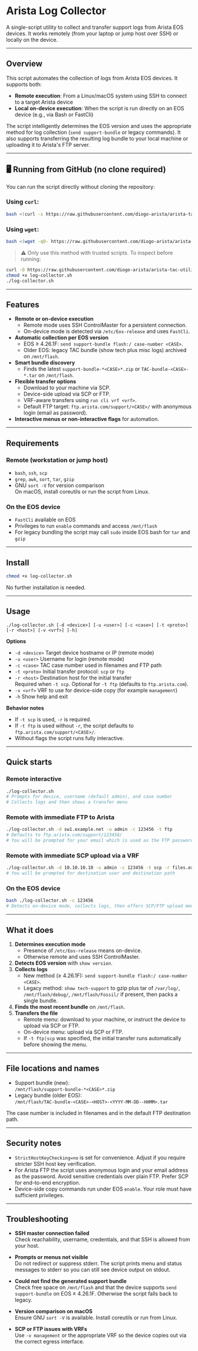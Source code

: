 # Arista Log Collector

A single-script utility to collect and transfer support logs from Arista EOS devices. It works remotely (from your laptop or jump host over SSH) or locally on the device.

---

## Overview

This script automates the collection of logs from Arista EOS devices. It supports both:

- **Remote execution**: From a Linux/macOS system using SSH to connect to a target Arista device  
- **Local on-device execution**: When the script is run directly on an EOS device (e.g., via Bash or FastCli)  

The script intelligently determines the EOS version and uses the appropriate method for log collection (`send support-bundle` or legacy commands). It also supports transferring the resulting log bundle to your local machine or uploading it to Arista's FTP server.

---

## 🖥️ Running from GitHub (no clone required)

You can run the script directly without cloning the repository:

### Using `curl`:
```bash
bash <(curl -s https://raw.githubusercontent.com/diogo-arista/arista-tac-utilities/main/log-collector/log-collector.sh)
```

### Using `wget`:
```bash
bash <(wget -qO- https://raw.githubusercontent.com/diogo-arista/arista-tac-utilities/main/log-collector/log-collector.sh)
```

> ⚠️ Only use this method with trusted scripts. To inspect before running:
```bash
curl -O https://raw.githubusercontent.com/diogo-arista/arista-tac-utilities/main/log-collector/log-collector.sh
chmod +x log-collector.sh
./log-collector.sh
```

---

## Features

- **Remote or on-device execution**
  - Remote mode uses SSH ControlMaster for a persistent connection.
  - On-device mode is detected via `/etc/Eos-release` and uses `FastCli`.
- **Automatic collection per EOS version**
  - EOS ≥ 4.26.1F: `send support-bundle flash:/ case-number <CASE>`.
  - Older EOS: legacy TAC bundle (show tech plus misc logs) archived on `/mnt/flash`.
- **Smart bundle discovery**
  - Finds the latest `support-bundle-*<CASE>*.zip` or `TAC-bundle-<CASE>-*.tar` on `/mnt/flash`.
- **Flexible transfer options**
  - Download to your machine via SCP.
  - Device-side upload via SCP or FTP.
  - VRF-aware transfers using `run cli vrf <vrf>`.
  - Default FTP target: `ftp.arista.com/support/<CASE>/` with anonymous login (email as password).
- **Interactive menus or non-interactive flags** for automation.

---

## Requirements

### Remote (workstation or jump host)
- `bash`, `ssh`, `scp`
- `grep`, `awk`, `sort`, `tar`, `gzip`
- GNU `sort -V` for version comparison  
  On macOS, install coreutils or run the script from Linux.

### On the EOS device
- `FastCli` available on EOS
- Privileges to run `enable` commands and access `/mnt/flash`
- For legacy bundling the script may call `sudo` inside EOS bash for `tar` and `gzip`

---

## Install

```bash
chmod +x log-collector.sh
```

No further installation is needed.

---

## Usage

```
./log-collector.sh [-d <device>] [-u <user>] [-c <case>] [-t <proto>] [-r <host>] [-v <vrf>] [-h]
```

**Options**
- `-d <device>`  Target device hostname or IP (remote mode)
- `-u <user>`    Username for login (remote mode)
- `-c <case>`    TAC case number used in filenames and FTP path
- `-t <proto>`   Initial transfer protocol: `scp` or `ftp`
- `-r <host>`    Destination host for the initial transfer  
  Required when `-t scp`. Optional for `-t ftp` (defaults to `ftp.arista.com`).
- `-v <vrf>`     VRF to use for device-side copy (for example `management`)
- `-h`           Show help and exit

**Behavior notes**
- If `-t scp` is used, `-r` is required.
- If `-t ftp` is used without `-r`, the script defaults to `ftp.arista.com/support/<CASE>/`.
- Without flags the script runs fully interactive.

---

## Quick starts

### Remote interactive
```bash
./log-collector.sh
# Prompts for device, username (default admin), and case number
# Collects logs and then shows a transfer menu
```

### Remote with immediate FTP to Arista
```bash
./log-collector.sh -d sw1.example.net -u admin -c 123456 -t ftp
# Defaults to ftp.arista.com/support/123456/
# You will be prompted for your email which is used as the FTP password for anonymous login
```

### Remote with immediate SCP upload via a VRF
```bash
./log-collector.sh -d 10.10.10.10 -u admin -c 123456 -t scp -r files.example.net -v management
# You will be prompted for destination user and destination path
```

### On the EOS device
```bash
bash ./log-collector.sh -c 123456
# Detects on-device mode, collects logs, then offers SCP/FTP upload menu
```

---

## What it does

1. **Determines execution mode**
   - Presence of `/etc/Eos-release` means on-device.
   - Otherwise remote and uses SSH ControlMaster.
2. **Detects EOS version** with `show version`.
3. **Collects logs**
   - New method (≥ 4.26.1F): `send support-bundle flash:/ case-number <CASE>`.
   - Legacy method: `show tech-support` to gzip plus tar of `/var/log/`, `/mnt/flash/debug/`, `/mnt/flash/Fossil/` if present, then packs a single bundle.
4. **Finds the most recent bundle** on `/mnt/flash`.
5. **Transfers the file**
   - Remote menu: download to your machine, or instruct the device to upload via SCP or FTP.
   - On-device menu: upload via SCP or FTP.
   - If `-t ftp|scp` was specified, the initial transfer runs automatically before showing the menu.

---

## File locations and names

- Support bundle (new):  
  `/mnt/flash/support-bundle-*<CASE>*.zip`
- Legacy bundle (older EOS):  
  `/mnt/flash/TAC-bundle-<CASE>-<HOST>-<YYYY-MM-DD--HHMM>.tar`

The case number is included in filenames and in the default FTP destination path.

---

## Security notes

- `StrictHostKeyChecking=no` is set for convenience. Adjust if you require stricter SSH host key verification.
- For Arista FTP the script uses anonymous login and your email address as the password. Avoid sensitive credentials over plain FTP. Prefer SCP for end-to-end encryption.
- Device-side copy commands run under EOS `enable`. Your role must have sufficient privileges.

---

## Troubleshooting

- **SSH master connection failed**  
  Check reachability, username, credentials, and that SSH is allowed from your host.

- **Prompts or menus not visible**  
  Do not redirect or suppress stderr. The script prints menu and status messages to stderr so you can still see device output on stdout.

- **Could not find the generated support bundle**  
  Check free space on `/mnt/flash` and that the device supports `send support-bundle` on EOS ≥ 4.26.1F. Otherwise the script falls back to legacy.

- **Version comparison on macOS**  
  Ensure GNU `sort -V` is available. Install coreutils or run from Linux.

- **SCP or FTP issues with VRFs**  
  Use `-v management` or the appropriate VRF so the device copies out via the correct egress interface.

